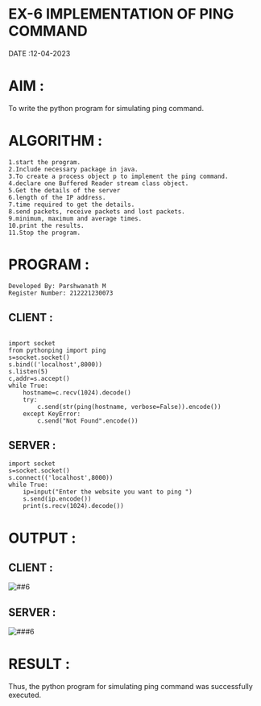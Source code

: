 # EX-6 IMPLEMENTATION OF PING COMMAND
DATE :12-04-2023

# AIM :
To write the python program for simulating ping command.

# ALGORITHM :
```
1.start the program.
2.Include necessary package in java.
3.To create a process object p to implement the ping command.
4.declare one Buffered Reader stream class object.
5.Get the details of the server
6.length of the IP address.
7.time required to get the details.
8.send packets, receive packets and lost packets.
9.minimum, maximum and average times.
10.print the results.
11.Stop the program.
```
# PROGRAM :
```
Developed By: Parshwanath M
Register Number: 212221230073
```
## CLIENT :
```

import socket
from pythonping import ping
s=socket.socket()
s.bind(('localhost',8000))
s.listen(5)
c,addr=s.accept()
while True:
    hostname=c.recv(1024).decode()
    try:
        c.send(str(ping(hostname, verbose=False)).encode())
    except KeyError:
        c.send("Not Found".encode())
 ```
## SERVER :
```
import socket
s=socket.socket()
s.connect(('localhost',8000))
while True:
    ip=input("Enter the website you want to ping ")
    s.send(ip.encode())
    print(s.recv(1024).decode())
```
# OUTPUT :
## CLIENT :
![##6](https://github.com/parsh2004/EX-6/assets/95388047/946d7725-71df-4fd2-9cc9-dcf2d33e7110)

## SERVER :
![###6](https://github.com/parsh2004/EX-6/assets/95388047/e6af7c6c-f833-46f3-a40d-d4e70828f939)

# RESULT :
Thus, the python program for simulating ping command was successfully executed.
